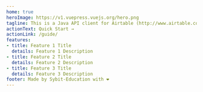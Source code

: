 ```yaml
---
home: true
heroImage: https://v1.vuepress.vuejs.org/hero.png
tagline: This is a Java API client for Airtable (http://www.airtable.com).
actionText: Quick Start →
actionLink: /guide/
features:
- title: Feature 1 Title
  details: Feature 1 Description
- title: Feature 2 Title
  details: Feature 2 Description
- title: Feature 3 Title
  details: Feature 3 Description
footer: Made by Sybit-Education with ❤️
---
```

